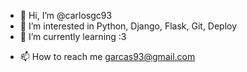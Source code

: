 - 👋 Hi, I’m @carlosgc93
- 👀 I’m interested in Python, Django, Flask, Git, Deploy
- 🌱 I’m currently learning  :3
<!--- - 💞️ I’m looking to collaborate with someone --->
- 📫 How to reach me garcas93@gmail.com

<!---
carlosgc93/carlosgc93 is a ✨ special ✨ repository because its `README.md` (this file) appears on your GitHub profile.
You can click the Preview link to take a look at your changes.
--->
